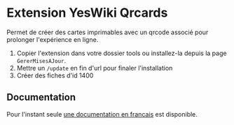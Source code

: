# Extension YesWiki Qrcards

Permet de créer des cartes imprimables avec un qrcode associé pour prolonger l'expérience en ligne.

1) Copier l'extension dans votre dossier tools ou installez-la depuis la page `GererMisesAJour`.
2) Mettre un `/update` en fin d'url pour finaler l'installation
3) Créer des fiches d'id 1400

## Documentation

Pour l'instant seule [une documentation en francais](./docs/fr/README.md) est disponible.